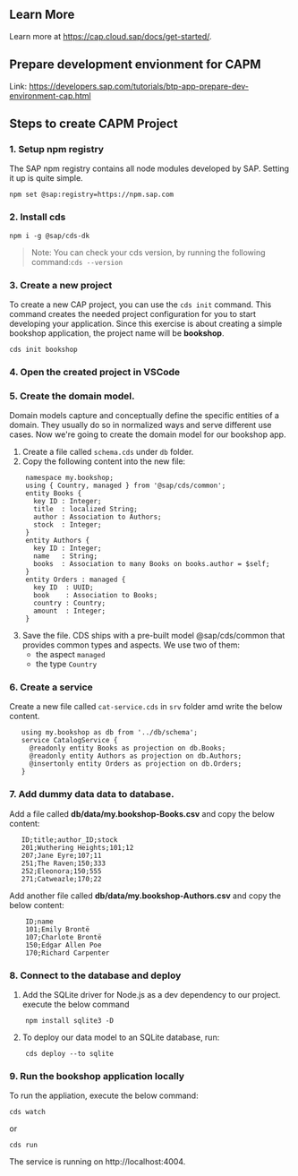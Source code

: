 
## Learn More

Learn more at https://cap.cloud.sap/docs/get-started/.

## Prepare development envionment for CAPM 
Link: https://developers.sap.com/tutorials/btp-app-prepare-dev-environment-cap.html


## Steps to create CAPM Project

### 1. Setup npm registry
   The SAP npm registry contains all node modules developed by SAP. Setting it up is quite simple.
```
npm set @sap:registry=https://npm.sap.com
```
### 2. Install cds

```
npm i -g @sap/cds-dk
```
> Note: You can check your cds version, by running the following command:`cds --version`
> 
### 3. Create a new project
To create a new CAP project, you can use the `cds init` command. This command creates the needed project configuration for you to start developing your application. Since this exercise is about creating a simple bookshop application, the project name will be **bookshop**.

```
cds init bookshop
```
### 4. Open the created project in VSCode

### 5. Create the domain model.

Domain models capture and conceptually define the specific entities of a domain. They usually do so in normalized ways and serve different use cases. Now we're going to create the domain model for our bookshop app.

1. Create a file called `schema.cds` under `db` folder.
2. Copy the following content into the new file:
```
    namespace my.bookshop;
    using { Country, managed } from '@sap/cds/common';
    entity Books {
      key ID : Integer;
      title  : localized String;
      author : Association to Authors;
      stock  : Integer;
    }
    entity Authors {
      key ID : Integer;
      name   : String;
      books  : Association to many Books on books.author = $self;
    }
    entity Orders : managed {
      key ID  : UUID;
      book    : Association to Books;
      country : Country;
      amount  : Integer;
    }
 ```
3. Save the file.
   CDS ships with a pre-built model @sap/cds/common that provides common types and aspects. We use two of them:
    - the aspect `managed` 
    - the type `Country`

### 6. Create a service
  Create a new file called `cat-service.cds` in `srv` folder amd write the below content.
 ```
    using my.bookshop as db from '../db/schema';
    service CatalogService {
      @readonly entity Books as projection on db.Books;
      @readonly entity Authors as projection on db.Authors;
      @insertonly entity Orders as projection on db.Orders;
    }
```

### 7. Add dummy data data to database.

 Add a file called **db/data/my.bookshop-Books.csv** and copy the below content:
 ```csv
    ID;title;author_ID;stock
    201;Wuthering Heights;101;12
    207;Jane Eyre;107;11
    251;The Raven;150;333
    252;Eleonora;150;555
    271;Catweazle;170;22
 ```
 Add another file called **db/data/my.bookshop-Authors.csv** and copy the below content:
 
```csv
    ID;name
    101;Emily Brontë
    107;Charlote Brontë
    150;Edgar Allen Poe
    170;Richard Carpenter
 ```
 
### 8. Connect to the database and deploy
1. Add the SQLite driver for Node.js as a dev dependency to our project. execute the below command

```
    npm install sqlite3 -D
```
2. To deploy our data model to an SQLite database, run:

```
    cds deploy --to sqlite
```
### 9. Run the bookshop application locally

  To run the appliation, execute the below command:
  ```
  cds watch 
  ```
  or 
  ```
  cds run
  ```
 The service is running on http://localhost:4004.

